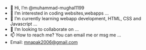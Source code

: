 - 👋 Hi, I’m @muhammad-mughal1199
- 👀 I’m interested in coding websites,webapps ...
- 🌱 I’m currently learning webapp development, HTML, CSS and Javascript ...
- 💞️ I’m looking to collaborate on ...
- 📫 How to reach me? You can email me or msg me ...
- Email: mnapak2006@gmail.com

<!---
muhammad-mughal1199/muhammad-mughal1199 is a ✨ special ✨ repository because its `README.md` (this file) appears on your GitHub profile.
You can click the Preview link to take a look at your changes.
--->
